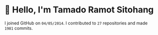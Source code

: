 # :wave: Hello, I'm Tamado Ramot Sitohang

I joined GitHub on `04/05/2014`. I contributed to `27` repositories and made `1981` commits.
